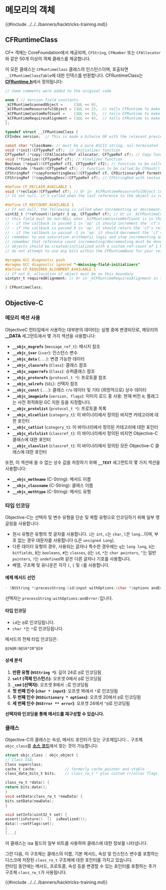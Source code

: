 # 메모리의 객체

{{#include ../../../banners/hacktricks-training.md}}

## CFRuntimeClass

CF\* 객체는 CoreFoundation에서 제공되며, `CFString`, `CFNumber` 또는 `CFAllocator`와 같은 50개 이상의 객체 클래스를 제공합니다.

이 모든 클래스는 `CFRuntimeClass` 클래스의 인스턴스이며, 호출되면 `__CFRuntimeClassTable`에 대한 인덱스를 반환합니다. CFRuntimeClass는 [**CFRuntime.h**](https://opensource.apple.com/source/CF/CF-1153.18/CFRuntime.h.auto.html)에서 정의됩니다:
```objectivec
// Some comments were added to the original code

enum { // Version field constants
_kCFRuntimeScannedObject =     (1UL << 0),
_kCFRuntimeResourcefulObject = (1UL << 2),  // tells CFRuntime to make use of the reclaim field
_kCFRuntimeCustomRefCount =    (1UL << 3),  // tells CFRuntime to make use of the refcount field
_kCFRuntimeRequiresAlignment = (1UL << 4),  // tells CFRuntime to make use of the requiredAlignment field
};

typedef struct __CFRuntimeClass {
CFIndex version;  // This is made a bitwise OR with the relevant previous flags

const char *className; // must be a pure ASCII string, nul-terminated
void (*init)(CFTypeRef cf);  // Initializer function
CFTypeRef (*copy)(CFAllocatorRef allocator, CFTypeRef cf); // Copy function, taking CFAllocatorRef and CFTypeRef to copy
void (*finalize)(CFTypeRef cf); // Finalizer function
Boolean (*equal)(CFTypeRef cf1, CFTypeRef cf2); // Function to be called by CFEqual()
CFHashCode (*hash)(CFTypeRef cf); // Function to be called by CFHash()
CFStringRef (*copyFormattingDesc)(CFTypeRef cf, CFDictionaryRef formatOptions); // Provides a CFStringRef with a textual description of the object// return str with retain
CFStringRef (*copyDebugDesc)(CFTypeRef cf);	// CFStringRed with textual description of the object for CFCopyDescription

#define CF_RECLAIM_AVAILABLE 1
void (*reclaim)(CFTypeRef cf); // Or in _kCFRuntimeResourcefulObject in the .version to indicate this field should be used
// It not null, it's called when the last reference to the object is released

#define CF_REFCOUNT_AVAILABLE 1
// If not null, the following is called when incrementing or decrementing reference count
uint32_t (*refcount)(intptr_t op, CFTypeRef cf); // Or in _kCFRuntimeCustomRefCount in the .version to indicate this field should be used
// this field must be non-NULL when _kCFRuntimeCustomRefCount is in the .version field
// - if the callback is passed 1 in 'op' it should increment the 'cf's reference count and return 0
// - if the callback is passed 0 in 'op' it should return the 'cf's reference count, up to 32 bits
// - if the callback is passed -1 in 'op' it should decrement the 'cf's reference count; if it is now zero, 'cf' should be cleaned up and deallocated (the finalize callback above will NOT be called unless the process is running under GC, and CF does not deallocate the memory for you; if running under GC, finalize should do the object tear-down and free the object memory); then return 0
// remember to use saturation arithmetic logic and stop incrementing and decrementing when the ref count hits UINT32_MAX, or you will have a security bug
// remember that reference count incrementing/decrementing must be done thread-safely/atomically
// objects should be created/initialized with a custom ref-count of 1 by the class creation functions
// do not attempt to use any bits within the CFRuntimeBase for your reference count; store that in some additional field in your CF object

#pragma GCC diagnostic push
#pragma GCC diagnostic ignored "-Wmissing-field-initializers"
#define CF_REQUIRED_ALIGNMENT_AVAILABLE 1
// If not 0, allocation of object must be on this boundary
uintptr_t requiredAlignment; // Or in _kCFRuntimeRequiresAlignment in the .version field to indicate this field should be used; the allocator to _CFRuntimeCreateInstance() will be ignored in this case; if this is less than the minimum alignment the system supports, you'll get higher alignment; if this is not an alignment the system supports (e.g., most systems will only support powers of two, or if it is too high), the result (consequences) will be up to CF or the system to decide

} CFRuntimeClass;
```
## Objective-C

### 메모리 섹션 사용

ObjectiveC 런타임에서 사용하는 대부분의 데이터는 실행 중에 변경되므로, 메모리의 **\_\_DATA** 세그먼트에서 몇 가지 섹션을 사용합니다:

- **`__objc_msgrefs`** (`message_ref_t`): 메시지 참조
- **`__objc_ivar`** (`ivar`): 인스턴스 변수
- **`__objc_data`** (`...`): 변경 가능한 데이터
- **`__objc_classrefs`** (`Class`): 클래스 참조
- **`__objc_superrefs`** (`Class`): 슈퍼클래스 참조
- **`__objc_protorefs`** (`protocol_t *`): 프로토콜 참조
- **`__objc_selrefs`** (`SEL`): 선택자 참조
- **`__objc_const`** (`...`): 클래스 `r/o` 데이터 및 기타 (희망적으로) 상수 데이터
- **`__objc_imageinfo`** (`version, flags`): 이미지 로드 중 사용: 현재 버전 `0`; 플래그는 사전 최적화된 GC 지원 등을 지정합니다.
- **`__objc_protolist`** (`protocol_t *`): 프로토콜 목록
- **`__objc_nlcatlist`** (`category_t`): 이 바이너리에서 정의된 비지연 카테고리에 대한 포인터
- **`__objc_catlist`** (`category_t`): 이 바이너리에서 정의된 카테고리에 대한 포인터
- **`__objc_nlclslist`** (`classref_t`): 이 바이너리에서 정의된 비지연 Objective-C 클래스에 대한 포인터
- **`__objc_classlist`** (`classref_t`): 이 바이너리에서 정의된 모든 Objective-C 클래스에 대한 포인터

또한, 이 섹션에 쓸 수 없는 상수 값을 저장하기 위해 **`__TEXT`** 세그먼트의 몇 가지 섹션을 사용합니다:

- **`__objc_methname`** (C-String): 메서드 이름
- **`__objc_classname`** (C-String): 클래스 이름
- **`__objc_methtype`** (C-String): 메서드 유형

### 타입 인코딩

Objective-C는 선택자 및 변수 유형을 단순 및 복합 유형으로 인코딩하기 위해 일부 맹글링을 사용합니다:

- 원시 유형은 유형의 첫 글자를 사용합니다. `i`는 `int`, `c`는 `char`, `l`은 `long`...이며, 부호 없는 경우 대문자를 사용합니다 (`L`은 `unsigned Long`).
- 다른 데이터 유형의 경우, 사용되는 글자나 특수한 경우에는 `q`는 `long long`, `b`는 `bitfields`, `B`는 `booleans`, `#`는 `classes`, `@`는 `id`, `*`는 `char pointers`, `^`는 일반 `pointers`, `?`는 `undefined`와 같은 다른 글자나 기호를 사용합니다.
- 배열, 구조체 및 유니온은 각각 `[`, `{` 및 `(`를 사용합니다.

#### 예제 메서드 선언
```objectivec
- (NSString *)processString:(id)input withOptions:(char *)options andError:(id)error;
```
선택자는 `processString:withOptions:andError:`입니다.

#### 타입 인코딩

- `id`는 `@`로 인코딩됩니다.
- `char *`는 `*`로 인코딩됩니다.

메서드의 전체 타입 인코딩은:
```less
@24@0:8@16*20^@24
```
#### 상세 분석

1. **반환 유형 (`NSString *`)**: 길이 24로 `@`로 인코딩됨
2. **`self` (객체 인스턴스)**: 오프셋 0에서 `@`로 인코딩됨
3. **`_cmd` (선택자)**: 오프셋 8에서 `:`로 인코딩됨
4. **첫 번째 인수 (`char * input`)**: 오프셋 16에서 `*`로 인코딩됨
5. **두 번째 인수 (`NSDictionary * options`)**: 오프셋 20에서 `@`로 인코딩됨
6. **세 번째 인수 (`NSError ** error`)**: 오프셋 24에서 `^@`로 인코딩됨

**선택자와 인코딩을 통해 메서드를 재구성할 수 있습니다.**

### **클래스**

Objective-C의 클래스는 속성, 메서드 포인터가 있는 구조체입니다... 구조체 `objc_class`를 [**소스 코드**](https://opensource.apple.com/source/objc4/objc4-756.2/runtime/objc-runtime-new.h.auto.html)에서 찾는 것이 가능합니다:
```objectivec
struct objc_class : objc_object {
// Class ISA;
Class superclass;
cache_t cache;             // formerly cache pointer and vtable
class_data_bits_t bits;    // class_rw_t * plus custom rr/alloc flags

class_rw_t *data() {
return bits.data();
}
void setData(class_rw_t *newData) {
bits.setData(newData);
}

void setInfo(uint32_t set) {
assert(isFuture()  ||  isRealized());
data()->setFlags(set);
}
[...]
```
이 클래스는 isa 필드의 일부 비트를 사용하여 클래스에 대한 정보를 나타냅니다.

그런 다음, 이 구조체는 클래스의 이름, 기본 메서드, 속성 및 인스턴스 변수를 포함하는 디스크에 저장된 `class_ro_t` 구조체에 대한 포인터를 가지고 있습니다.\
런타임 동안에는 메서드, 프로토콜, 속성 등을 변경할 수 있는 포인터를 포함하는 추가 구조체 `class_rw_t`가 사용됩니다.

{{#include ../../../banners/hacktricks-training.md}}
